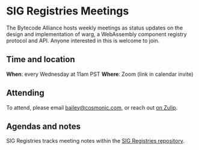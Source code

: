 # SIG Registries Meetings

The Bytecode Alliance hosts weekly meetings as status updates on the
design and implementation of warg, a WebAssembly component registry protocol and API. Anyone
interested in this is welcome to join.

## Time and location

**When**: every Wednesday at 11am PST
**Where**: Zoom (link in calendar invite)

## Attending

To attend, please email <bailey@cosmonic.com>, or reach out [on Zulip](https://bytecodealliance.zulipchat.com/#narrow/stream/352111-warg).

## Agendas and notes

SIG Registries tracks meeting notes within the [SIG Registries repository](https://github.com/bytecodealliance/SIG-Registries/tree/main/notes).
